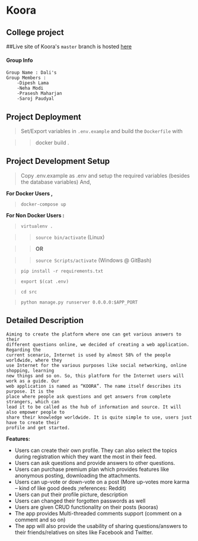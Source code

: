 # Koora

## College project

##Live site of Koora's `master` branch is hosted [here](http://kooora.herokuapp.com "Koora App Heroku")

#### Group Info
    Group Name : Dali's
    Group Members : 
        -Dipesh Lama
        -Neha Modi
        -Prasesh Maharjan
        -Saroj Paudyal


## Project Deployment

>Set/Export variables in `.env.example` and build the `Dockerfile` with

>>docker build .


## Project Development Setup

>Copy .env.example as .env and setup the required variables (besides the database variables) And,

**For Docker Users ,**

>`docker-compose up`

**For Non Docker Users :**

>`virtualenv .`

>>`source bin/activate` (Linux)

>>**OR**
 
>>`source Scripts/activate` (Windows @ GitBash)
 
>`pip install -r requirements.txt`

>`export $(cat .env)`

>`cd src`

>`python manage.py runserver 0.0.0.0:$APP_PORT`



## Detailed Description

    Aiming to create the platform where one can get various answers to their
    different questions online, we decided of creating a web application. Regarding the
    current scenario, Internet is used by almost 58% of the people worldwide, where they
    use Internet for the various purposes like social networking, online shopping, learning
    new things and so on. So, this platform for the Internet users will work as a guide. Our
    web application is named as “KOORA”. The name itself describes its purpose. It is the
    place where people ask questions and get answers from complete strangers, which can
    lead it to be called as the hub of information and source. It will also empower people to
    share their knowledge worldwide. It is quite simple to use, users just have to create their
    profile and get started.


**Features:**

- Users can create their own profile. They can also select the topics during
registration which they want the most in their feed.
- Users can ask questions and provide answers to other questions.
- Users can purchase premium plan which provides features like anonymous
posting, downloading the attachments.
- Users can up-vote or down-vote on a post (More up-votes more karma – kind of
like good deeds ;references: Reddit)
- Users can put their profile picture, description
- Users can changed their forgotten passwords as well
- Users are given CRUD functionality on their posts (kooras)
- The app provides Multi-threaded comments support (comment on a comment
and so on)
- The app will also provide the usability of sharing questions/answers to their
friends/relatives on sites like Facebook and Twitter.
